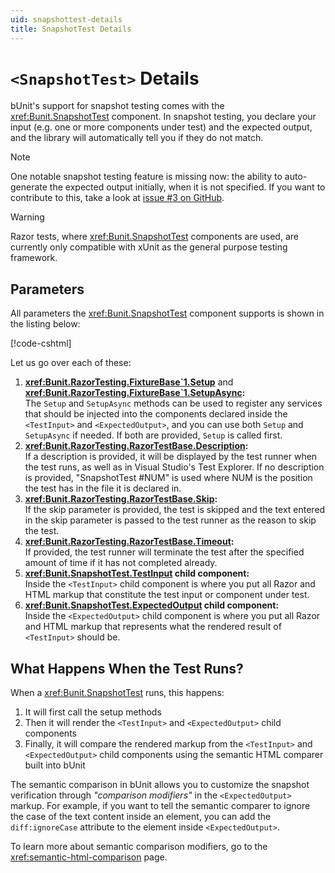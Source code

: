 ```yaml
---
uid: snapshottest-details
title: SnapshotTest Details
---
```


# `<SnapshotTest>` Details

bUnit's support for snapshot testing comes with the <xref:Bunit.SnapshotTest> component. In snapshot testing, you declare your input (e.g. one or more components under test) and the expected output, and the library will automatically tell you if they do not match.

> [!NOTE] 
> One notable snapshot testing feature is missing now: the ability to auto-generate the expected output initially, when it is not specified. If you want to contribute to this, take a look at [issue #3 on GitHub](https://github.com/egil/bunit/issues/3).

> [!WARNING]
> Razor tests, where <xref:Bunit.SnapshotTest> components are used, are currently only compatible with xUnit as the general purpose testing framework.

## Parameters

All parameters the <xref:Bunit.SnapshotTest> component supports is shown in the listing below:

[!code-cshtml[](../../../samples/tests/razor/AllSnapshotTestParameters.razor)]

Let us go over each of these:

1. **<xref:Bunit.RazorTesting.FixtureBase`1.Setup>** and **<xref:Bunit.RazorTesting.FixtureBase`1.SetupAsync>:**  
   The `Setup` and `SetupAsync` methods can be used to register any services that should be injected into the components declared inside the `<TestInput>` and `<ExpectedOutput>`, and you can use both `Setup` and `SetupAsync` if needed. If both are provided, `Setup` is called first.   
2. **<xref:Bunit.RazorTesting.RazorTestBase.Description>:**   
   If a description is provided, it will be displayed by the test runner when the test runs, as well as in Visual Studio's Test Explorer. If no description is provided, "SnapshotTest #NUM" is used where NUM is the position the test has in the file it is declared in.
3. **<xref:Bunit.RazorTesting.RazorTestBase.Skip>:**  
   If the skip parameter is provided, the test is skipped and the text entered in the skip parameter is passed to the test runner as the reason to skip the test.
4. **<xref:Bunit.RazorTesting.RazorTestBase.Timeout>:**  
   If provided, the test runner will terminate the test after the specified amount of time if it has not completed already.
5. **<xref:Bunit.SnapshotTest.TestInput> child component:**  
   Inside the `<TestInput>` child component is where you put all Razor and HTML markup that constitute the test input or component under test.
6. **<xref:Bunit.SnapshotTest.ExpectedOutput> child component:**  
   Inside the `<ExpectedOutput>` child component is where you put all Razor and HTML markup that represents what the rendered result of `<TestInput>` should be. 

## What Happens When the Test Runs?

When a <xref:Bunit.SnapshotTest> runs, this happens:

1. It will first call the setup methods
2. Then it will render the `<TestInput>` and `<ExpectedOutput>` child components
3. Finally, it will compare the rendered markup from the `<TestInput>` and `<ExpectedOutput>` child components using the semantic HTML comparer built into bUnit

The semantic comparison in bUnit allows you to customize the snapshot verification  through _"comparison modifiers"_ in the `<ExpectedOutput>` markup. For example, if you want to tell the semantic comparer to ignore the case of the text content inside an element, you can add the `diff:ignoreCase` attribute to the element inside `<ExpectedOutput>`. 

To learn more about semantic comparison modifiers, go to the <xref:semantic-html-comparison> page.
<!--stackedit_data:
eyJoaXN0b3J5IjpbMTE5MTAxODcxXX0=
-->